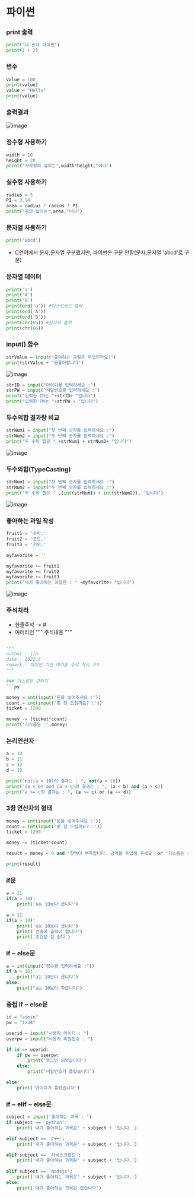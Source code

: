 # 파이썬

### print 출력
```py
print("나 혼자 파이썬") 
print(1 + 2)
```

### 변수
```py
value = 100
print(value)
value = "Hello"
print(value)
```
### 출력결과
![image](https://user-images.githubusercontent.com/82345970/161501940-a0870982-10ee-4a59-bc1a-2bb85cfbe941.png)

### 정수형 사용하기
```py
width = 10
height = 20
print("사각형의 넓이는",width*height,"이다")
```

### 실수형 사용하기
```py
radius = 5
PI = 3.14
area = radius * radius * PI
print("원의 넓이는",area,"이다")
```

### 문자열 사용하기
```py
print('abcd')
```
- C언어에서 문자,문자열 구분했지만, 파이썬은 구분 안함(문자,문자열 'abcd'로 구분)

### 문자열 데이터
```py
print('a')
print('A')
print('B')
print(ord('a')) #아스키코드 출력
print(ord('A'))
print(ord('B'))
print(chr(65)) #문자로 출력
print(chr(66))
```

### input() 함수
```py
strValue = input("좋아하는 과일은 무엇인가요?")
print(strValue + "을좋아합니다")
```
![image](https://user-images.githubusercontent.com/82345970/161508169-5948fef1-51d1-45c3-9b37-88740021307e.png)

```py
strID = input("아이디를 입력하세요 :")
strPW = input("비밀번호를 입력하세요 :")
print("입력한 ID는 "+strID+ "입니다")
print("입력한 PW는 "+strPW + "입니다")
```

### 두수의합 결과랑 비교 
```py
strNum1 = input("첫 번째 숫자를 입력하세요 :")
strNum2 = input("두 번째 숫자를 입력하세요 :")
print("두 수의 합은 " +strNum1 + strNum2+ "입니다")
```
![image](https://user-images.githubusercontent.com/82345970/161701301-41e332c0-b721-443f-8d1d-c58ff91b5528.png)



### 두수의합(TypeCasting) 
```py
strNum1 = input("첫 번째 숫자를 입력하세요 :")
strNum2 = input("두 번째 숫자를 입력하세요 :")
print("두 수의 합은 " ,(int(strNum1) + int(strNum2)), "입니다")
```
![image](https://user-images.githubusercontent.com/82345970/161701513-50782c6a-9e32-422f-b396-a2418f39fd18.png)


### 좋아하는 과일 작성
```py
fruit1 = '수박.'
fruit2 = '포도.'
fruit3 = '키위.'

myfavorite = ''

myfavorite += fruit1
myfavorite += fruit2
myfavorite += fruit3
print("내가 좋아하는 과일은 : " +myfavorite+ "입니다")
```
![image](https://user-images.githubusercontent.com/82345970/161701960-e58a0fdb-ef5c-4233-8abc-3f2ccc00d906.png)


### 주석처리
- 한줄주석 -> #
- 여러라인 """ 주석내용 """
 
```py

"""
author : jin
date : 2022.4
remark : 파이썬 기반 여러줄 주석 처리 코드
"""

### 거스름돈 구하기
```py

money = int(input('돈을 넣어주세요 :'))
count = int(input('몇 장 드릴까요? :'))
ticket = 1200

money -= (ticket*count)
print('거스름돈 :',money)
```

### 논리연산자
```py
a = 10
b = 11
c = 12
d = 10

print("not(a < 10)의 결과는 : ", not(a < 10))
print("(a < b) and (a > c)의 결과는 : ", (a < b) and (a > c)) 
print("a >= c의 결과는 : ", (a >= c) or (a == d))
```

### 3항 연산자의 형태
```py
money = int(input('돈을 넣어주세요 :'))
count = int(input('몇 장 드릴까요? :'))
ticket = 1200

money -= (ticket*count)

result = money < 0 and '잔액이 부족합니다. 금액을 투입해 주세요' or '거스름돈 : ' + str(money) #파이썬 3항연산자

print(result)
```

### if문
```py
a = 11
if(a > 10):
    print('a는 10보다 큽니다')
```

```py
a = 11
if(a > 10):
    print('a는 10보다 큽니다')
    print('콘솔에 출력이 됩니다')
    print('조건문 참 쉽다')
```

### if ~ else문
```py
a = int(input("정수를 입력하세요 :"))
if a > 10:
    print("a는 10보다 큽니다")
else:
    print("a는 10보다 작습니다")
```

### 중첩 if ~ else문
```py
id = "admin"
pw = "1234"

userid = input("사용자 아이디 : ")
userpw = input("사용자 비밀번호 : ")

if id == userid:
    if pw == userpw:
        print('로그인 되었습니다')
    else:
        print('비밀번호가 틀렸습니다')    

else:
    print('아이디가 틀렸습니다')
```    

### if ~ elif ~ else문
```py
subject = input('좋아하는 과목 : ')
if subject == 'python':
    print('내가 좋아하는 과목은' + subject + '입니다.')

elif subject == 'C++':
    print('내가 좋아하는 과목은' + subject + '입니다.')

elif subject == '자바스크립트':
    print('내가 좋아하는 과목은' + subject + '입니다.')
    
elif subject == 'Nodejs':
    print('내가 좋아하는 과목은' + subject + '입니다.')
else:
    print('내가 좋아하는 과목은 없습니다')
```
    






